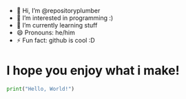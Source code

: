 - 👋 Hi, I’m @repositoryplumber
- 👀 I’m interested in programming :)
- 🌱 I’m currently learning stuff
- 😄 Pronouns: he/him
- ⚡ Fun fact: github is cool :D
# I hope you enjoy what i make!
```py
print("Hello, World!")
```


<!---
repositoryplumber/repositoryplumber is a ✨ special ✨ repository because its `README.md` (this file) appears on your GitHub profile.
You can click the Preview link to take a look at your changes.
--->
<!--
cookie :D
--->

